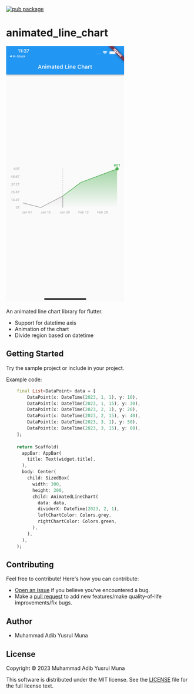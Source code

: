 [![pub package](https://img.shields.io/pub/v/animated_line_chart.svg)](https://pub.dev/packages/chart_sparkline)

# animated_line_chart

![Example](screenshots/example.png)

An animated line chart library for flutter.
 - Support for datetime axis
 - Animation of the chart
 - Divide region based on datetime

## Getting Started

Try the sample project or include in your project.

Example code:
```dart
    final List<DataPoint> data = [
        DataPoint(x: DateTime(2023, 1, 1), y: 10),
        DataPoint(x: DateTime(2023, 1, 15), y: 30),
        DataPoint(x: DateTime(2023, 2, 1), y: 20),
        DataPoint(x: DateTime(2023, 2, 15), y: 40),
        DataPoint(x: DateTime(2023, 3, 1), y: 50),
        DataPoint(x: DateTime(2023, 3, 15), y: 60),
    ];
    
    return Scaffold(
      appBar: AppBar(
        title: Text(widget.title),
      ),
      body: Center(
        child: SizedBox(
          width: 300, 
          height: 200,
          child: AnimatedLineChart(
            data: data,
            dividerX: DateTime(2023, 2, 1),
            leftChartColor: Colors.grey,
            rightChartColor: Colors.green,
          ),
        ),
      ),
    );
```

## Contributing

Feel free to contribute! Here's how you can contribute:

- [Open an issue](https://github.com/adibmuhamad/animated-line-chart/issues) if you believe you've encountered a bug.
- Make a [pull request](https://github.com/adibmuhamad/animated-line-chart/pull) to add new features/make quality-of-life improvements/fix bugs.

## Author

- Muhammad Adib Yusrul Muna

## License
Copyright © 2023 Muhammad Adib Yusrul Muna

This software is distributed under the MIT license. See the [LICENSE](https://github.com/adibmuhamad/animated-line-chart/blob/main/LICENSE) file for the full license text.